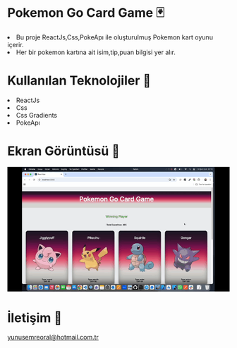 # Pokemon Go Card Game 🃏

<li>Bu proje ReactJs,Css,PokeApı ile oluşturulmuş Pokemon kart oyunu içerir.</li>
<li>Her bir pokemon kartına ait isim,tip,puan bilgisi yer alır.</li>


# Kullanılan Teknolojiler 🎨

<li>ReactJs</li>
<li>Css</li>
<li>Css Gradients</li>
<li>PokeApı</li>


# Ekran Görüntüsü 🎥
<img src="pokemon.gif" width="auto">      

# İletişim 📩
yunusemreoral@hotmail.com.tr
